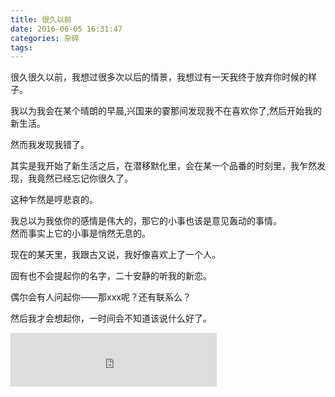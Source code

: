 ```yaml
---
title: 很久以前
date: 2016-06-05 16:31:47
categories: 杂碎
tags:
---
```


<p>很久很久以前，我想过很多次以后的情景，我想过有一天我终于放弃你时候的样子。</p>
<p>我以为我会在某个晴朗的早晨,兴国来的霎那间发现我不在喜欢你了,然后开始我的新生活。</p>
<p>然而我发现我错了。<br>

<!-- more -->

其实是我开始了新生活之后，在潜移默化里，会在某一个品番的时刻里，我乍然发现，我竟然已经忘记你很久了。</p>
<p>这种乍然是哼悲哀的。</p>
<p>我总以为我依你的感情是伟大的，那它的小事也该是意见轰动的事情。<br>然而事实上它的小事是悄然无息的。</p>
<p></p>
<p>现在的某天里，我跟古又说，我好像喜欢上了一个人。</p>
<p>固有也不会提起你的名字，二十安静的听我的新恋。</p>
<p>偶尔会有人问起你——那xxx呢？还有联系么？</p>
<p>然后我才会想起你，一时间会不知道该说什么好了。</p>
<p></p>

<iframe frameborder="no" border="0" marginwidth="0" marginheight="0" width=330 height=86 src="https://music.163.com/outchain/player?type=2&id=65528&auto=1&height=66"></iframe>


